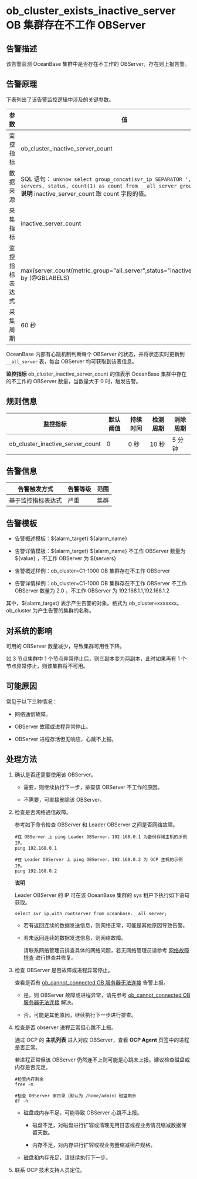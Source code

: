 ob_cluster_exists_inactive_server OB 集群存在不工作 OBServer 
==========================================================================



**告警描述** 
-----------------------------

该告警监测 OceanBase 集群中是否存在不工作的 OBServer，存在则上报告警。

告警原理 
-------------------------

下表列出了该告警监控逻辑中涉及的关键参数。


|   参数    |                                                                                                                       值                                                                                                                       |
|---------|-----------------------------------------------------------------------------------------------------------------------------------------------------------------------------------------------------------------------------------------------|
| 监控指标    | ob_cluster_inactive_server_count                                                                                                                                                                                                              |
| 数据来源    | SQL 语句： ```unknow select group_concat(svr_ip SEPARATOR ',') as servers, status, count(1) as count from __all_server group by status; ```  **说明**  inactive_server_count 取 count 字段的值。 |
| 采集指标    | inactive_server_count                                                                                                                                                                                                                         |
| 监控指标表达式 | max(server_count{metric_group="all_server",status="inactive",@LABELS}) by (@GBLABELS)                                                                                                                                                         |
| 采集周期    | 60 秒                                                                                                                                                                                                                                          |



OceanBase 内部有心跳机制判断每个 OBServer 的状态，并将状态实时更新到 `__all_server` 表，每台 OBServer 均可获取到该表信息。

**监控指标** ob_cluster_inactive_server_count 的值表示 OceanBase 集群中存在的不工作的 OBServer 数量，当数量大于 0 时，触发告警。

**规则信息** 
-----------------------------



|               监控指标               | 默认阈值 | 持续时间 | 检测周期 | 消除周期 |
|----------------------------------|------|------|------|------|
| ob_cluster_inactive_server_count | 0    | 0 秒  | 10 秒 | 5 分钟 |



**告警信息** 
-----------------------------



|  告警触发方式   | 告警等级 | 范围 |
|-----------|------|----|
| 基于监控指标表达式 | 严重   | 集群 |



**告警模板** 
-----------------------------

* 告警概述模板：${alarm_target} ${alarm_name}

  

* 告警详情模板：${alarm_target} ${alarm_name} 不工作 OBServer 数量为 ${value} ，不工作 OBServer 为 ${servers}

  

* 告警概述样例：ob_cluster=C1-1000 OB 集群存在不工作 OBServer

  

* 告警详情样例：ob_cluster=C1-1000 OB 集群存在不工作 OBServer 不工作 OBServer 数量为 2.0 ，不工作 OBServer 为 192.168.1.1,192.168.1.2

  




其中，${alarm_target} 表示产生告警的对象。格式为 ob_cluster=xxxxxxx。ob_cluster 为产生告警的集群的名称。

**对系统的影响** 
-------------------------------

可用的 OBServer 数量减少，导致集群可用性下降。

如 3 节点集群中 1 个节点异常停止后，则三副本变为两副本，此时如果再有 1 个节点异常停止，则该集群将不可用。

**可能原因** 
-----------------------------

常见于以下三种情况：

* 网络通信故障。

  

* OBServer 故障或进程异常停止。

  

* OBServer 进程存活但无响应，心跳不上报。

  




**处理方法** 
-----------------------------

1. 确认是否还需要使用该 OBServer。

   * 需要，则继续执行下一步，排查该 OBServer 不工作的原因。

     
   
   * 不需要，可直接删除该 OBServer。

     
   

   

2. 检查是否网络通信故障。

   参考如下命令检查 OBServer 和 Leader OBServer 之间是否网络故障。

   ```unknow
   #在 OBServer 上 ping Leader OBServer，192.168.0.1 为备份存储主机的示例 IP。
   ping 192.168.0.1
   
   #在 Leader OBServer 上 ping OBServer，192.168.0.2 为 OCP 主机的示例 IP。
   ping 192.168.0.2
   ```

   
   **说明**

   

   Leader OBServer 的 IP 可在该 OceanBase 集群的 sys 租户下执行如下语句获取。

   ```unknow
   select svr_ip,with_rootserver from oceanbase.__all_server;
   ```

   
   * 若有返回连续的数据发送信息，则网络正常，可能是其他原因导致告警。

     
   
   * 若未返回连续的数据发送信息，则网络故障。

     请联系网络管理员排查具体的网络问题，若无网络管理员请参考 [网络故障排查](/zh-CN/4.alarm-reference/4.alarm-appendix/6.network-troubleshooting.md) 进行排查并修复。
     
   

   

3. 检查 OBServer 是否故障或进程异常停止。

   查看是否有 [ob_cannot_connected OB 服务器无法连接](/zh-CN/4.alarm-reference/2.ob-alert/1.ob_cannot_connected-observer-cannot-be-connected.md) 告警上报。
   * 是，则 OBServer 故障或进程异常，请先参考 [ob_cannot_connected OB 服务器无法连接](/zh-CN/4.alarm-reference/2.ob-alert/1.ob_cannot_connected-observer-cannot-be-connected.md) 解决。

     
   
   * 否，可能是其他原因，继续执行下一步进行排查。

     
   

   

4. 检查是否 observer 进程正常但心跳不上报。

   通过 OCP 的 **主机列表** 进入对应 OBServer，查看 **OCP Agent** 页签中的进程是否正常。

   若进程正常但该 OBServer 仍然连不上则可能是心跳未上报。建议检查磁盘或内存是否充足。

   ```unknow
   #检查内存剩余
   free -m
   
   #检查 OBServer 家目录（默认为 /home/admin）磁盘剩余
   df -h
   ```

   
   * 磁盘或内存不足，可能导致 OBServer 心跳不上报。

     * 磁盘不足，对磁盘进行扩容或清理无用日志或视业务情况缩减数据保留天数。

       
     
     * 内存不足，对内存进行扩容或视业务量缩减租户规格。

       
     

     
   
   * 磁盘和内存充足，请继续执行下一步。

     
   

   

5. 联系 OCP 技术支持人员定位。

   



